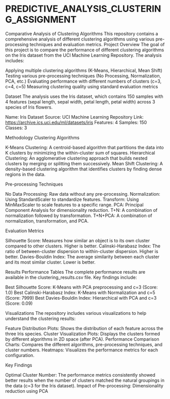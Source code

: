 # PREDICTIVE_ANALYSIS_CLUSTERING_ASSIGNMENT
Comparative Analysis of Clustering Algorithms
This repository contains a comprehensive analysis of different clustering algorithms using various pre-processing techniques and evaluation metrics.
Project Overview
The goal of this project is to compare the performance of different clustering algorithms on the Iris dataset from the UCI Machine Learning Repository. The analysis includes:

Applying multiple clustering algorithms (K-Means, Hierarchical, Mean Shift)
Testing various pre-processing techniques (No Processing, Normalization, PCA, etc.)
Evaluating performance with different numbers of clusters (c=3, c=4, c=5)
Measuring clustering quality using standard evaluation metrics

Dataset
The analysis uses the Iris dataset, which contains 150 samples with 4 features (sepal length, sepal width, petal length, petal width) across 3 species of Iris flowers.

Name: Iris Dataset
Source: UCI Machine Learning Repository
Link: https://archive.ics.uci.edu/ml/datasets/iris
Features: 4
Samples: 150
Classes: 3

Methodology
Clustering Algorithms

K-Means Clustering: A centroid-based algorithm that partitions the data into K clusters by minimizing the within-cluster sum of squares.
Hierarchical Clustering: An agglomerative clustering approach that builds nested clusters by merging or splitting them successively.
Mean Shift Clustering: A density-based clustering algorithm that identifies clusters by finding dense regions in the data.

Pre-processing Techniques

No Data Processing: Raw data without any pre-processing.
Normalization: Using StandardScaler to standardize features.
Transform: Using MinMaxScaler to scale features to a specific range.
PCA: Principal Component Analysis for dimensionality reduction.
T+N: A combination of normalization followed by transformation.
T+N+PCA: A combination of normalization, transformation, and PCA.

Evaluation Metrics

Silhouette Score: Measures how similar an object is to its own cluster compared to other clusters. Higher is better.
Calinski-Harabasz Index: The ratio of between-cluster dispersion to within-cluster dispersion. Higher is better.
Davies-Bouldin Index: The average similarity between each cluster and its most similar cluster. Lower is better.

Results
Performance Tables
The complete performance results are available in the clustering_results.csv file. Key findings include:

Best Silhouette Score: K-Means with PCA preprocessing and c=3 (Score: 1.0)
Best Calinski-Harabasz Index: K-Means with Normalization and c=5 (Score: 7999)
Best Davies-Bouldin Index: Hierarchical with PCA and c=3 (Score: 0.09)

Visualizations
The repository includes various visualizations to help understand the clustering results:

Feature Distribution Plots: Shows the distribution of each feature across the three Iris species.
Cluster Visualization Plots: Displays the clusters formed by different algorithms in 2D space (after PCA).
Performance Comparison Charts: Compares the different algorithms, pre-processing techniques, and cluster numbers.
Heatmaps: Visualizes the performance metrics for each configuration.

Key Findings

Optimal Cluster Number: The performance metrics consistently showed better results when the number of clusters matched the natural groupings in the data (c=3 for the Iris dataset).
Impact of Pre-processing: Dimensionality reduction using PCA
